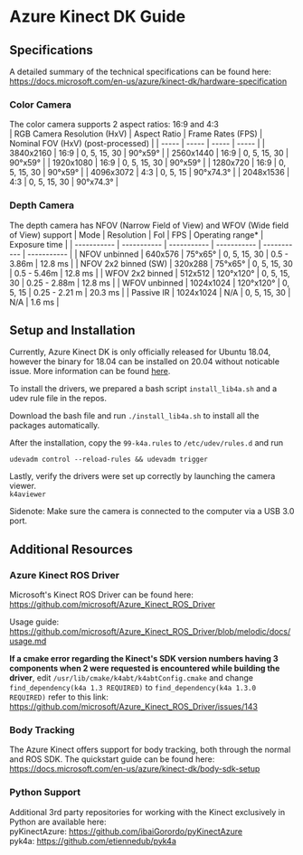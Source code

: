 # Azure Kinect DK Guide

## Specifications
A detailed summary of the technical specifications can be found here: https://docs.microsoft.com/en-us/azure/kinect-dk/hardware-specification

### Color Camera
The color camera supports 2 aspect ratios: 16:9 and 4:3<br>
| RGB Camera Resolution (HxV) | Aspect Ratio | Frame Rates (FPS) | Nominal FOV (HxV) (post-processed) |
| ----- | ----- | ----- | ----- |
| 3840x2160 | 16:9 | 0, 5, 15, 30 | 90°x59° |
| 2560x1440 | 16:9 | 0, 5, 15, 30 | 90°x59° |
| 1920x1080 | 16:9 | 0, 5, 15, 30 | 90°x59° |
| 1280x720 | 16:9 | 0, 5, 15, 30 | 90°x59° |
| 4096x3072 | 4:3 | 0, 5, 15 | 90°x74.3° |
| 2048x1536 | 4:3 | 0, 5, 15, 30 | 90°x74.3° |

### Depth Camera
The depth camera has NFOV (Narrow Field of View) and WFOV (Wide field of View) support
| Mode                  | Resolution	| FoI       |	FPS	          | Operating range* | Exposure time |
| ----------- | ----------- | ----------- | ----------- | ----------- | ----------- |
| NFOV unbinned	        | 640x576     |	75°x65°   |	0, 5, 15, 30  |	0.5 - 3.86m | 12.8 ms | 
| NFOV 2x2 binned (SW)  | 320x288     | 75°x65°	  | 0, 5, 15, 30  | 0.5 - 5.46m | 12.8 ms | 
| WFOV 2x2 binned	      | 512x512	    | 120°x120° | 0, 5, 15, 30  | 0.25 - 2.88m | 12.8 ms |
| WFOV unbinned	        | 1024x1024   | 120°x120°	| 0, 5, 15      | 0.25 - 2.21 m | 20.3 ms |
| Passive IR            | 1024x1024   | N/A	      | 0, 5, 15, 30  | N/A | 1.6 ms |

## Setup and Installation
Currently, Azure Kinect DK is only officially released for Ubuntu 18.04, however the binary for 18.04 can be installed on 20.04 without noticable issue. 
More information can be found [here](https://github.com/microsoft/Azure-Kinect-Sensor-SDK/issues/1263).

To install the drivers, we prepared a bash script `install_lib4a.sh` and a udev rule file in the repos.

Download the bash file and run `./install_lib4a.sh` to install all the packages automatically.

After the installation, copy the `99-k4a.rules` to `/etc/udev/rules.d` and run

`udevadm control --reload-rules && udevadm trigger`  


Lastly, verify the drivers were set up correctly by launching the camera viewer.  
`k4aviewer`  

Sidenote: Make sure the camera is connected to the computer via a USB 3.0 port.

## Additional Resources

### Azure Kinect ROS Driver
Microsoft's Kinect ROS Driver can be found here: https://github.com/microsoft/Azure_Kinect_ROS_Driver  

Usage guide: https://github.com/microsoft/Azure_Kinect_ROS_Driver/blob/melodic/docs/usage.md

**If a cmake error regarding the Kinect's SDK version numbers having 3 components when 2 were requested is encountered while building the driver**, edit 
`/usr/lib/cmake/k4abt/k4abtConfig.cmake` and change `find_dependency(k4a 1.3 REQUIRED)` to `find_dependency(k4a 1.3.0 REQUIRED)`
refer to this link: https://github.com/microsoft/Azure_Kinect_ROS_Driver/issues/143  

### Body Tracking
The Azure Kinect offers support for body tracking, both through the normal and ROS SDK. The quickstart guide can be found here:
https://docs.microsoft.com/en-us/azure/kinect-dk/body-sdk-setup

### Python Support
Additional 3rd party repositories for working with the Kinect exclusively in Python are available here:    
pyKinectAzure: https://github.com/ibaiGorordo/pyKinectAzure  
pyk4a: https://github.com/etiennedub/pyk4a  


